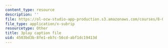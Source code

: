 ```yaml
---
content_type: resource
description: ''
file: https://ol-ocw-studio-app-production.s3.amazonaws.com/courses/8-06-quantum-physics-iii-spring-2018/4503bd3b8fe1eb7c56cdabf1dc19413d_6CeljmHgd0w.srt
file_type: application/x-subrip
resourcetype: Other
title: 3play caption file
uid: 4503bd3b-8fe1-eb7c-56cd-abf1dc19413d
---
```

